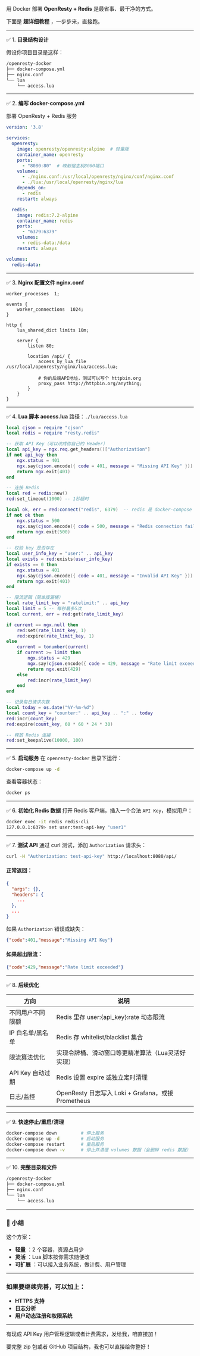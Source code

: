 用 Docker 部署 **OpenResty + Redis**  是最省事、最干净的方式。

下面是 **超详细教程** ，一步步来，直接跑。

---

✅ 1. **目录结构设计**

假设你项目目录是这样：

```bash
/openresty-docker
├── docker-compose.yml
├── nginx.conf
└── lua
    └── access.lua
```

---

✅ 2. **编写 docker-compose.yml**

部署 OpenResty + Redis 服务

```yaml
version: '3.8'

services:
  openresty:
    image: openresty/openresty:alpine  # 轻量版
    container_name: openresty
    ports:
      - "8080:80"  # 映射宿主机8080端口
    volumes:
      - ./nginx.conf:/usr/local/openresty/nginx/conf/nginx.conf
      - ./lua:/usr/local/openresty/nginx/lua
    depends_on:
      - redis
    restart: always

  redis:
    image: redis:7.2-alpine
    container_name: redis
    ports:
      - "6379:6379"
    volumes:
      - redis-data:/data
    restart: always

volumes:
  redis-data:
```

---

✅ 3. **Nginx 配置文件 nginx.conf**

```nginx
worker_processes  1;

events {
    worker_connections  1024;
}

http {
    lua_shared_dict limits 10m;

    server {
        listen 80;

        location /api/ {
            access_by_lua_file /usr/local/openresty/nginx/lua/access.lua;

            # 你的后端API地址，测试可以写个 httpbin.org
            proxy_pass http://httpbin.org/anything;
        }
    }
}
```

---

✅ 4. **Lua 脚本 access.lua**
路径：`./lua/access.lua`

```lua
local cjson = require "cjson"
local redis = require "resty.redis"

-- 获取 API Key（可以改成你自己的 Header）
local api_key = ngx.req.get_headers()["Authorization"]
if not api_key then
    ngx.status = 401
    ngx.say(cjson.encode({ code = 401, message = "Missing API Key" }))
    return ngx.exit(401)
end

-- 连接 Redis
local red = redis:new()
red:set_timeout(1000) -- 1秒超时

local ok, err = red:connect("redis", 6379)  -- redis 是 docker-compose 的服务名，自动DNS解析
if not ok then
    ngx.status = 500
    ngx.say(cjson.encode({ code = 500, message = "Redis connection failed: " .. (err or "") }))
    return ngx.exit(500)
end

-- 校验 key 是否存在
local user_info_key = "user:" .. api_key
local exists = red:exists(user_info_key)
if exists == 0 then
    ngx.status = 401
    ngx.say(cjson.encode({ code = 401, message = "Invalid API Key" }))
    return ngx.exit(401)
end

-- 限流逻辑（简单版漏桶）
local rate_limit_key = "ratelimit:" .. api_key
local limit = 5 -- 每秒最多5次
local current, err = red:get(rate_limit_key)

if current == ngx.null then
    red:set(rate_limit_key, 1)
    red:expire(rate_limit_key, 1)
else
    current = tonumber(current)
    if current >= limit then
        ngx.status = 429
        ngx.say(cjson.encode({ code = 429, message = "Rate limit exceeded" }))
        return ngx.exit(429)
    else
        red:incr(rate_limit_key)
    end
end

-- 记录每日请求次数
local today = os.date("%Y-%m-%d")
local count_key = "counter:" .. api_key .. ":" .. today
red:incr(count_key)
red:expire(count_key, 60 * 60 * 24 * 30)

-- 释放 Redis 连接
red:set_keepalive(10000, 100)
```

---

✅ 5. **启动服务**
在 `openresty-docker` 目录下运行：

```bash
docker-compose up -d
```

查看容器状态：

```bash
docker ps
```

---

✅ 6. **初始化 Redis 数据**
打开 Redis 客户端，插入一个合法 `API Key`，模拟用户：

```bash
docker exec -it redis redis-cli
127.0.0.1:6379> set user:test-api-key "user1"
```

---

✅ 7. **测试 API**
通过 curl 测试，添加 `Authorization` 请求头：

```bash
curl -H "Authorization: test-api-key" http://localhost:8080/api/
```

#### 正常返回：

```json
{
  "args": {},
  "headers": {
    ...
  },
  ...
}
```

如果 `Authorization` 错误或缺失：

```json
{"code":401,"message":"Missing API Key"}
```

#### 如果超出限流：

```json
{"code":429,"message":"Rate limit exceeded"}
```

---

✅ 8. **后续优化**


| 方向             | 说明                                               |
| ------------------ | ---------------------------------------------------- |
| 不同用户不同限额 | Redis 里存 user:{api_key}:rate 动态限流            |
| IP 白名单/黑名单 | Redis 存 whitelist/blacklist 集合                  |
| 限流算法优化     | 实现令牌桶、滑动窗口等更精准算法（Lua灵活好实现）  |
| API Key 自动过期 | Redis 设置 expire 或独立定时清理                   |
| 日志/监控        | OpenResty 日志写入 Loki + Grafana，或接 Prometheus |

---

✅ 9. **快速停止/重启/清理**

```bash
docker-compose down         # 停止服务
docker-compose up -d        # 启动服务
docker-compose restart      # 重启服务
docker-compose down -v      # 停止并清理 volumes 数据（会删掉 redis 数据）
```

---

✅ 10. **完整目录和文件**

```bash
/openresty-docker
├── docker-compose.yml
├── nginx.conf
└── lua
    └── access.lua
```

---

### 🚀 小结

这个方案：

- **轻量** ：2 个容器，资源占用少
- **灵活** ：Lua 脚本按你需求随便改
- **可扩展** ：可以接入业务系统，做计费、用户管理

---

### 如果要继续完善，可以加上：

- **HTTPS 支持**
- **日志分析**
- **用户动态注册和权限系统**

---

有现成 API Key 用户管理逻辑或者计费需求，发给我，咱直接加！

要完整 zip 包或者 GitHub 项目结构，我也可以直接给你整好！
